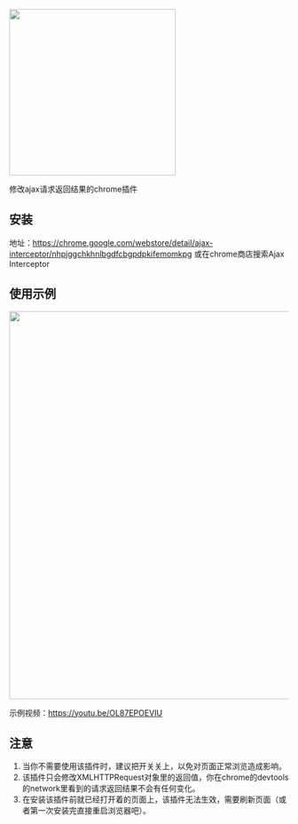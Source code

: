 <img src="https://github.com/YGYOOO/ajax-interceptor/raw/master/readmeImgs/icon.png" width="300">    

修改ajax请求返回结果的chrome插件   

## 安装
地址：https://chrome.google.com/webstore/detail/ajax-interceptor/nhpjggchkhnlbgdfcbgpdpkifemomkpg
或在chrome商店搜索Ajax Interceptor


## 使用示例
<img src="https://github.com/YGYOOO/ajax-interceptor/raw/master/readmeImgs/screenshot.png" width="700"> 

示例视频：https://youtu.be/OL87EPOEVIU


## 注意
1. 当你不需要使用该插件时，建议把开关关上，以免对页面正常浏览造成影响。
2. 该插件只会修改XMLHTTPRequest对象里的返回值，你在chrome的devtools的network里看到的请求返回结果不会有任何变化。
3. 在安装该插件前就已经打开着的页面上，该插件无法生效，需要刷新页面（或者第一次安装完直接重启浏览器吧）。  

